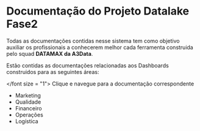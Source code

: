 # **Documentação  do Projeto Datalake Fase2**

Todas as documentações contidas nesse sistema tem como objetivo auxiliar os profissionais a conhecerem melhor cada ferramenta construida pelo squad **DATAMAX da A3Data**.

Estão contidas as documentações relacionadas aos Dashboards construidos para as seguintes áreas:

</font size = "1"> Clique e navegue para a documentação correspondente </font>

* Marketing
* Qualidade
* Financeiro
* Operações
* Logística
